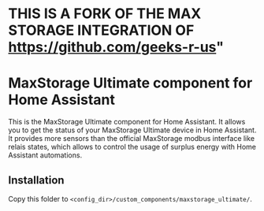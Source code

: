 # THIS IS A FORK OF THE MAX STORAGE INTEGRATION OF https://github.com/geeks-r-us"

# MaxStorage Ultimate component for Home Assistant

This is the MaxStorage Ultimate component for Home Assistant. It allows you to get the status of your MaxStorage Ultimate device in Home Assistant.
It provides more sensors than the official MaxStorage modbus interface like relais states, which allows to control the usage of surplus energy with Home Assistant automations.

## Installation

Copy this folder to `<config_dir>/custom_components/maxstorage_ultimate/`.
